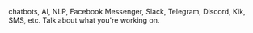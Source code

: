 chatbots, AI, NLP, Facebook Messenger, Slack, Telegram, Discord, Kik, SMS, etc. Talk about what you're working on.